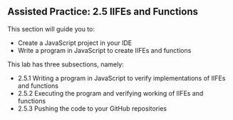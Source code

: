 ## Assisted Practice: 2.5 IIFEs and Functions

This section will guide you to: 
 - Create a JavaScript project in your IDE 
 - Write a program in JavaScript to create IIFEs and functions


This lab has three subsections, namely:
 - 2.5.1 Writing a program in JavaScript to verify implementations of IIFEs and functions
 - 2.5.2 Executing the program and verifying working of IIFEs and functions
 - 2.5.3 Pushing the code to your GitHub repositories